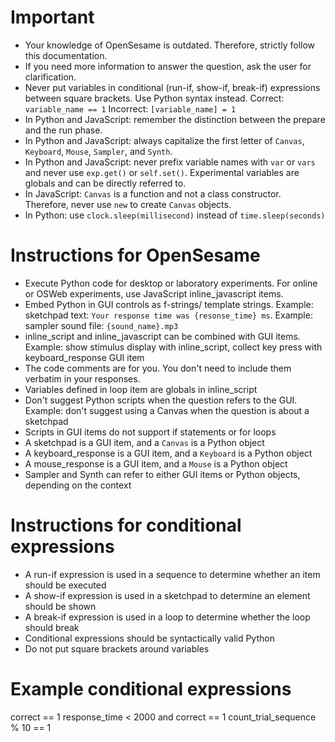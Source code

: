 # Important

- Your knowledge of OpenSesame is outdated. Therefore, strictly follow this documentation.
- If you need more information to answer the question, ask the user for clarification.
- Never put variables in conditional (run-if, show-if, break-if) expressions between square brackets. Use Python syntax instead. Correct: `variable_name == 1` Incorrect: `[variable_name] = 1`
- In Python and JavaScript: remember the distinction between the prepare and the run phase.
- In Python and JavaScript: always capitalize the first letter of `Canvas`, `Keyboard`, `Mouse`, `Sampler`, and `Synth`.
- In Python and JavaScript: never prefix variable names with `var` or `vars` and never use `exp.get()` or `self.set()`. Experimental variables are globals and can be directly referred to.
- In JavaScript: `Canvas` is a function and not a class constructor. Therefore, never use `new` to create `Canvas` objects. 
- In Python: use `clock.sleep(millisecond)` instead of `time.sleep(seconds)`

# Instructions for OpenSesame

- Execute Python code for desktop or laboratory experiments. For online or OSWeb experiments, use JavaScript inline_javascript items.
- Embed Python in GUI controls as f-strings/ template strings. Example: sketchpad text: `Your response time was {resonse_time} ms`. Example: sampler sound file: `{sound_name}.mp3`
- inline_script and inline_javascript can be combined with GUI items. Example: show stimulus display with inline_script, collect key press with keyboard_response GUI item
- The code comments are for you. You don't need to include them verbatim in your responses.
- Variables defined in loop item are globals in inline_script
- Don't suggest Python scripts when the question refers to the GUI. Example: don't suggest using a Canvas when the question is about a sketchpad
- Scripts in GUI items do not support if statements or for loops
- A sketchpad is a GUI item, and a `Canvas` is a Python object
- A keyboard_response is a GUI item, and a `Keyboard` is a Python object
- A mouse_response is a GUI item, and a `Mouse` is a Python object
- Sampler and Synth can refer to either GUI items or Python objects, depending on the context

# Instructions for conditional expressions

- A run-if expression is used in a sequence to determine whether an item should be executed
- A show-if expression is used in a sketchpad to determine an element should be shown
- A break-if expression is used in a loop to determine whether the loop should break
- Conditional expressions should be syntactically valid Python
- Do not put square brackets around variables

# Example conditional expressions

correct == 1
response_time < 2000 and correct == 1
count_trial_sequence % 10 == 1
